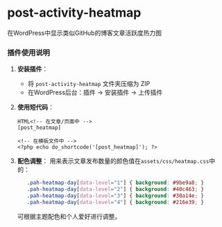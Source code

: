 # post-activity-heatmap
在WordPress中显示类似GitHub的博客文章活跃度热力图
### 插件使用说明

1. **安装插件**：

   - 将 `post-activity-heatmap` 文件夹压缩为 ZIP
   - 在WordPress后台：插件 → 安装插件 → 上传插件

2. **使用短代码**：

   ```
   HTML<!-- 在文章/页面中 -->
   [post_heatmap]
   
   <!-- 在模板文件中 -->
   <?php echo do_shortcode('[post_heatmap]'); ?>
   ```
3. **配色调整**：
   用来表示文章发布数量的颜色值在`assets/css/heatmap.css`中的：

   ```css
      .pah-heatmap-day[data-level="1"] { background: #9be9a8; }
      .pah-heatmap-day[data-level="2"] { background: #40c463; }
      .pah-heatmap-day[data-level="3"] { background: #30a14e; }
      .pah-heatmap-day[data-level="4"] { background: #216e39; }
   ```

   可根据主题配色和个人爱好进行调整。
